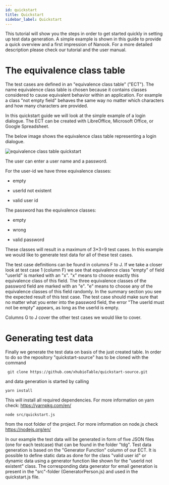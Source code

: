 ```yaml
---
id: quickstart
title: Quickstart
sidebar_label: Quickstart
---
```



This tutorial will show you the steps in order to get started quickly in setting up test data generation. A simple
example is shown in this guide to provide a quick overview and a first impression of Nanook.
For a more detailed description please check our tutorial and the user manual.

# The equivalence class table

The test cases are defined in an "equivalence class table" ("ECT"). The name equivalence class table is chosen because it contains
classes considered to cause equivalent behavior within an application. For example a class "not empty field"
behaves the same way no matter which characters and how many characters are provided.

In this quickstart guide we will look at the simple example of a login dialogue. The ECT can
be created with LibreOffice, Microsoft Office, or Google Spreadsheet.

The below image shows the equivalence class table representing a login dialogue.

![equivalence class table quickstart](/img/quickstart/equivalence-class-table-quickstart.png)

The user can enter a user name and a password.

For the user-id we have three equivalence classes:

  - empty

  - userId not existent

  - valid user id

The password has the equivalence classes:

  - empty

  - wrong

  - valid password

These classes will result in a maximum of 3\*3=9 test cases. In this example we would like to generate test data for all
of these test cases.

The test case definitions can be found in columns F to J. If we take a closer look at test case 1 (column F) we see that equivalence
class "empty" of field "userId" is marked with an "x". "x" means to choose exactly this equivalence class of this field.
The three equivalence classes of the password field are marked with an "e". "e" means to choose any of the equivalence
classes of this field randomly. In the summary section you see the expected result of this test case. The test case should make
sure that no matter what you enter into the password field, the error "The userId must not be empty" appears, as long
as the userId is empty.

Columns G to J cover the other test cases we would like to cover.

# Generating test data

Finally we generate the test data on basis of the just created table.
In order to do so the repository "quickstart-source" has to be cloned with the command

``` 
 git clone https://github.com/xhubioTable/quickstart-source.git
```

and data generation is started by calling

    yarn install

This will install all required dependencies. For more information on yarn check: <https://yarnpkg.com/en/>

    node src/quickstart.js

from the root folder of the project. For more information on node.js check <https://nodejs.org/en/>

In our example the test data will be generated in form of five JSON files (one for each testcase) that can be found in the folder "tdg".
Test data generation is based on the "Generator Function" column of our ECT. It is possible to define static
data as done for the class "valid user id" or dynamic data using a generator function like shown for the "userId not
existent" class. The corresponding data generator for email generation is present in the "src"-folder (GeneratorPerson.js)
and used in the quickstart.js file.
